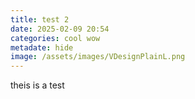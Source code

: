 ```yaml
---
title: test 2
date: 2025-02-09 20:54
categories: cool wow
metadate: hide
image: /assets/images/VDesignPlainL.png
---
```

theis is a test